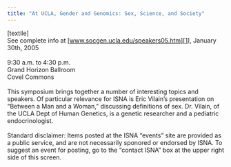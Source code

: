 ```yaml
---
title: "At UCLA, Gender and Genomics: Sex, Science, and Society"
---
```


[textile]<br>See complete info at [www.socgen.ucla.edu/speakers05.htm][1], January 30th, 2005<br><br>9:30 a.m. to 4:30 p.m.<br>Grand Horizon Ballroom <br>Covel Commons<br><br>This symposium brings together a number of interesting topics and speakers. Of particular relevance for <span class="caps">ISNA</span> is Eric Vilain&#8217;s presentation on &#8220;Between a Man and a Woman,&#8221; discussing definitions of sex. Dr. Vilain, of the <span class="caps">UCLA</span> Dept of Human Genetics, is a genetic researcher and a pediatric endocrinologist.<br><br>Standard disclaimer: Items posted at the <span class="caps">ISNA</span> &#8220;events&#8221; site are provided as a public service, and are not necessarily sponored or endorsed by <span class="caps">ISNA</span>. To suggest an event for posting, go to the &#8220;contact <span class="caps">ISNA</span>&#8221; box at the upper right side of this screen.

 [1]: http://www.socgen.ucla.edu/speakers05.htm.%5Cn%5CnSunday